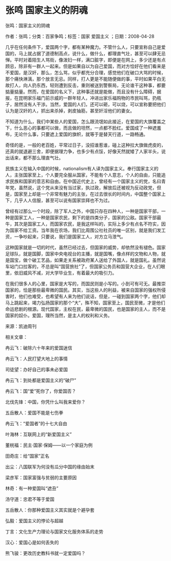 # 张鸣  国家主义的阴魂  
  
张鸣：国家主义的阴魂  
作者：张鸣；分类：百家争鸣；标签：国家 爱国主义 ；日期：2008-04-28  
几乎在任何条件下，爱国两个字，都有某种魔力。不管什么人，只要宣称自己是爱国的，马上就占据了道德制高点，说什么，做什么，都理直气壮，甚至可以肆无忌惮。平时对着陌生人骂街，像泼妇一样，满口脏字，即便是在网上，多少还是有点顾忌，除非有一群人一起来。但是如果自以为自己爱国，而对方恰好在他们看来是不爱国，是汉奸，那么，怎么骂，似乎都充分合理，感觉他们在破口大骂的时候，那个痛快淋漓，那个放言无忌。同样，打人更是不能随便做的事，平时如果平白无故打人，向人扔东西，轻则遭到反击，重则被送到警察局，无论谁干这种事，都要掂量掂量。然而，在爱国的名义下，这种事还就是能做，而且没有什么障碍，据报，在昆明家乐福门前示威的一群年轻人，冲进出家乐福购物的市民叫骂，扔瓶子，居然没有人干涉。当然，爱国的人们，还可以砸，可以烧，可以宣称要把他们认为是汉奸的人，抓出来杀掉，剥皮抽筋，甚至奸淫他们的妻女。  
不知道为什么，我们中某些人的爱国，怎么跟流氓如此接近，在爱国的大旗覆盖之下，什么恶心的事都可以做，而且做的坦然，一点都不脸红。爱国成了一种遮羞布，无论什么事，只要遮上爱国的旗帜，就等于是替天行道，一路畅通。  
奇怪的是，一般的老百姓，平常过日子，没招谁惹谁，碰上这种拉大旗做虎皮的，还真的就退避三舍，即便据理力争，也多少有点馁，好像天然就矮了人家半头，说出话来，都不那么理直气壮。  
民族主义在输入中国的时候，nationalism有人译为国家主义。奉行国家主义的人，主张国家至上，个人要完全服从国家，不能有个人意志，个人的自由，只能追求民族和国家的意志和自由。在中国近代史上，曾经有一个国家主义的党，名曰青年党，虽然说，这个党从来没有当过家，执过政，解放后还被视为反动政党，但是，国家至上却是一个非常有魅力的主张，在过去很长的时间内，中国整个国家上下，几乎人人信服，甚至可以说有国家崇拜也不为过。  
曾经有过那么一个时段，除了军人之外，中国只存在四种人，一种是国家干部，一种是国家工人，一种是国家农民，剩下的是四类分子，国家的公敌。国家干部最牛，其次是国家工人，而国家农民，是我这样叫的，实际上多少有点名不符实，因为国家不给工资。当年我在农场，我们比周围公社社员的唯一区别，就是我们发工资，一争吵起来，只要说，我们是国家工人，对方立马泄气。  
这种国家就是一切的时代，虽然已经过去，但国家的威势，却依然没有褪色。国家足球队，就是国脚，国家中央电视台的主播，就是国嘴，像点样的文物和人物，就是国宝，做个破工艺品，如果走关系被政府某人送给了外国人，就是国礼。虽然说车站门口拉客的，不总是叫“国营旅社”了，但国家公务员和国营大企业，在人们眼里，依旧威风不减，对大学毕业生，有着最大的吸引力。  
在我们很多人的心里，国家是大写的，而国民则是小写的。小到可有可无。最推崇国家的，恰是那些最卑微的国民。其实，当这些人的利益，被来自国家的强权所侵害时，他们也难受，也希望有人来为他们说话，但是，一碰到国家两个字，他们却马上跳起来，竭力弘扬国家的那个“大”，殊不知，国家至上，国民至微，才是他们命运悲剧的根源。现代国家，主权在民，最卑微的国民，也是国家的主人，而不是国家的奴仆。爱国，理所当然，是主人的权利和义务。  
来源：凯迪周刊  
  
相关文章：  
冉云飞：破除六十年来的爱国迷信  
冉云飞：人民打望大地上的事情  
司徒望：办好自己的事未必爱国  
冉云飞：到处都是爱国主义的“破尸”  
冉云飞：国“爱”死你了，你爱国否？  
北伐先锋：中国，你凭什么叫我来爱你？  
五岳散人：爱国不能是七伤拳  
冉云飞：“爱国者”的十七大自由  
叶海林：互联网上的“新爱国主义”  
董桄福：民主·国家·保姆——以一个家庭为例  
田奇庄：给“国家”正名  
出尘：八国联军为何没有瓜分中国的缘由始末  
梁彦军：国家富强与贫弱的主要原因  
林奇：有一种爱国叫“遮丑”  
汤守道：忠君不等于爱国  
五岳散人：你那种爱国主义其实就是个避孕套  
弘毅：爱国主义的悖论与超越  
丁言：文化生产力理论与国家文化服务体系的走势  
汉心：爱国心是如何丢失的  
熊飞骏：更改历史教科书就一定爱国吗？